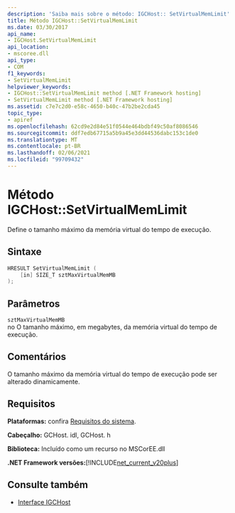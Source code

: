 ```yaml
---
description: 'Saiba mais sobre o método: IGCHost:: SetVirtualMemLimit'
title: Método IGCHost::SetVirtualMemLimit
ms.date: 03/30/2017
api_name:
- IGCHost.SetVirtualMemLimit
api_location:
- mscoree.dll
api_type:
- COM
f1_keywords:
- SetVirtualMemLimit
helpviewer_keywords:
- IGCHost::SetVirtualMemLimit method [.NET Framework hosting]
- SetVirtualMemLimit method [.NET Framework hosting]
ms.assetid: c7e7c2d0-e58c-4650-b40c-47b2be2cda45
topic_type:
- apiref
ms.openlocfilehash: 62cd9e2d84e51f0544e464bdbf49c50af8086546
ms.sourcegitcommit: ddf7edb67715a5b9a45e3dd44536dabc153c1de0
ms.translationtype: MT
ms.contentlocale: pt-BR
ms.lasthandoff: 02/06/2021
ms.locfileid: "99709432"
---
```

# <a name="igchostsetvirtualmemlimit-method"></a>Método IGCHost::SetVirtualMemLimit

Define o tamanho máximo da memória virtual do tempo de execução.  
  
## <a name="syntax"></a>Sintaxe  
  
```cpp  
HRESULT SetVirtualMemLimit (  
    [in] SIZE_T sztMaxVirtualMemMB  
);  
```  
  
## <a name="parameters"></a>Parâmetros  

 `sztMaxVirtualMemMB`  
 no O tamanho máximo, em megabytes, da memória virtual do tempo de execução.  
  
## <a name="remarks"></a>Comentários  

 O tamanho máximo da memória virtual do tempo de execução pode ser alterado dinamicamente.  
  
## <a name="requirements"></a>Requisitos  

 **Plataformas:** confira [Requisitos do sistema](../../get-started/system-requirements.md).  
  
 **Cabeçalho:** GCHost. idl, GCHost. h  
  
 **Biblioteca:** Incluído como um recurso no MSCorEE.dll  
  
 **.NET Framework versões:**[!INCLUDE[net_current_v20plus](../../../../includes/net-current-v20plus-md.md)]  
  
## <a name="see-also"></a>Consulte também

- [Interface IGCHost](igchost-interface.md)
